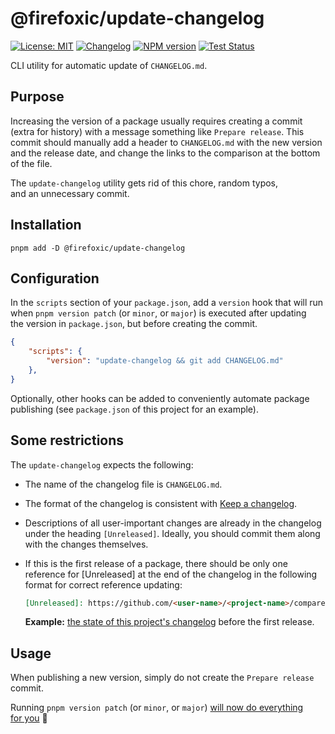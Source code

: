 # @firefoxic/update-changelog

[![License: MIT][license-image]][license-url]
[![Changelog][changelog-image]][changelog-url]
[![NPM version][npm-image]][npm-url]
[![Test Status][test-image]][test-url]

CLI utility for automatic update of `CHANGELOG.md`.

## Purpose

Increasing the version of a package usually requires creating a commit (extra for history) with a message something like `Prepare release`. This commit should manually add a header to `CHANGELOG.md` with the new version and the release date, and change the links to the comparison at the bottom of the file.

The `update-changelog` utility gets rid of this chore, random typos, and an unnecessary commit.

## Installation

```shell
pnpm add -D @firefoxic/update-changelog
```

## Configuration

In the `scripts` section of your `package.json`, add a `version` hook that will run when `pnpm version patch` (or `minor`, or `major`) is executed after updating the version in `package.json`, but before creating the commit.

```json
{
	"scripts": {
		"version": "update-changelog && git add CHANGELOG.md"
	},
}
```

Optionally, other hooks can be added to conveniently automate package publishing (see `package.json` of this project for an example).

## Some restrictions

The `update-changelog` expects the following:

- The name of the changelog file is `CHANGELOG.md`.
- The format of the changelog is consistent with [Keep a changelog](https://keepachangelog.com).
- Descriptions of all user-important changes are already in the changelog under the heading `[Unreleased]`. Ideally, you should commit them along with the changes themselves.
- If this is the first release of a package, there should be only one reference for [Unreleased] at the end of the changelog in the following format for correct reference updating:

	```md
	[Unreleased]: https://github.com/<user-name>/<project-name>/compare/v0.0.1...HEAD
	```

	**Example:** [the state of this project's changelog](https://github.com/firefoxic/update-changelog/commit/37b9102f8673fedae2cdeaf9e44f027360617cea#diff-06572a96a58dc510037d5efa622f9bec8519bc1beab13c9f251e97e657a9d4edR7-R14) before the first release.

## Usage

When publishing a new version, simply do not create the `Prepare release` commit.

Running `pnpm version patch` (or `minor`, or `major`) [will now do everything for you](https://github.com/firefoxic/update-changelog/commit/0eeb45ba1883f1d31845100631243ce2a1139f11) 🥳

[license-url]: https://github.com/firefoxic/update-changelog/blob/main/LICENSE.md
[license-image]: https://img.shields.io/badge/License-MIT-limegreen.svg

[changelog-url]: https://github.com/firefoxic/update-changelog/blob/main/CHANGELOG.md
[changelog-image]: https://img.shields.io/badge/CHANGELOG-md-limegreen

[npm-url]: https://npmjs.com/package/@firefoxic/update-changelog
[npm-image]: https://badge.fury.io/js/@firefoxic%2Fupdate-changelog.svg

[test-url]: https://github.com/firefoxic/update-changelog/actions
[test-image]: https://github.com/firefoxic/update-changelog/actions/workflows/test.yml/badge.svg?branch=main
